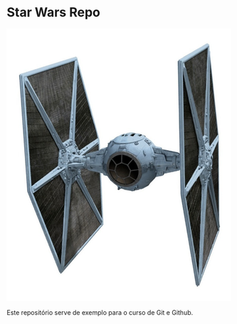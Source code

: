 # Star Wars Repo

![alt text](https://github.com/gdcodedev/StarWarsRepo/blob/master/tiefighter.png?raw=true)

Este repositório serve de exemplo para o curso de Git e Github.

